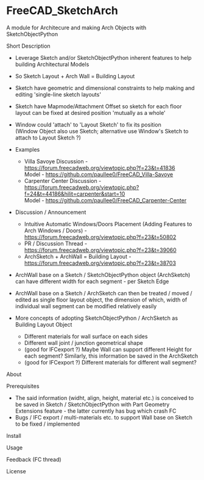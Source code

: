 # FreeCAD_SketchArch
A module for Architecure and making Arch Objects with SketchObjectPython


Short Description

- Leverage Sketch and/or SketchObjectPython inherent features to help building Architectural Models
- So Sketch Layout + Arch Wall = Building Layout
- Sketch have geometric and dimensional constraints to help making and editing 'single-line sketch layouts'
- Sketch have Mapmode/Attachment Offset so sketch for each floor layout can be fixed at desired position 'mutually as a whole'
- Window could 'attach' to 'Layout Sketch' to fix its position
<br> (Window Object also use Sketch; alternative use Window's Sketch to attach to Layout Sketch ?)
- Examples
  - Villa Savoye Discussion - https://forum.freecadweb.org/viewtopic.php?f=23&t=41836
              <br>               Model      - https://github.com/paullee0/FreeCAD_Villa-Savoye
  - Carpenter Center Discussion - https://forum.freecadweb.org/viewtopic.php?f=24&t=44186&hilit=carpenter&start=10
    <br>   Model - https://github.com/paullee0/FreeCAD_Carpenter-Center
- Discussion / Announcement
  - Intuitive Automatic Windows/Doors Placement (Adding Features to Arch Windows / Doors) - https://forum.freecadweb.org/viewtopic.php?f=23&t=50802
  - PR / Discussion Thread - https://forum.freecadweb.org/viewtopic.php?f=23&t=39060
  - ArchSketch + ArchWall = Building Layout - https://forum.freecadweb.org/viewtopic.php?f=23&t=38703
  
- ArchWall base on a Sketch / SketchObjectPython object (ArchSketch) can have different width for each segment - per Sketch Edge
- ArchWall base on a Sketch / ArchSketch can then be treated / moved / edited as single floor layout object, the dimension of which, width of individual wall segment can be modified relatively easily
- More concepts of adopting SketchObjectPython / ArchSketch as Building Layout Object
  - Different materials for wall surface on each sides
  - Different wall joint / junction geometrical shape
  - (good for IFCexport ?) Maybe Wall can support different Height for each segment? Similarly, this information be saved in the ArchSketch
  - (good for IFCexport ?) Different materials for different wall segment?


About


Prerequisites
- The said information (widht, align, height, material etc.) is conceived to be saved in Sketch / SketchObjectPython with Part Geometry Extensions feature - the latter currently has bug which crash FC
- Bugs / IFC export / multi-materials etc. to support Wall base on Sketch to be fixed / implemented


Install


Usage


Feedback
(FC thread)


License
